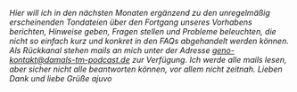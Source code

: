 *Hier will ich in den nächsten Monaten ergänzend zu den unregelmäßig erscheinenden Tondateien über den Fortgang unseres Vorhabens berichten, Hinweise geben, Fragen stellen und Probleme beleuchten, die nicht so einfach kurz und konkret in den FAQs abgehandelt werden können.
Als Rückkanal stehen mails an mich unter der Adresse 
geno-kontakt@damals-tm-podcast.de 
zur Verfügung. Ich werde alle mails lesen, aber sicher nicht alle beantworten können, vor allem nicht zeitnah.
Lieben Dank und liebe Grüße
ajuvo*